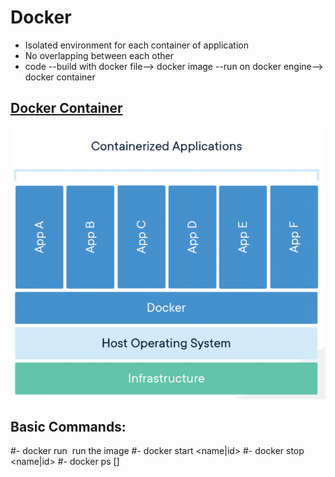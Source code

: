 # Docker
- Isolated environment for each container of application
- No overlapping between each other
- code --build with docker file--> docker image --run on docker engine--> docker container
## [Docker Container](https://www.docker.com/resources/what-container)
<img src="./src/container.jpg"></img>

## Basic Commands:
#- docker run <image>
  run the image
#- docker start <name|id>
#- docker stop <name|id>
#- docker ps []
